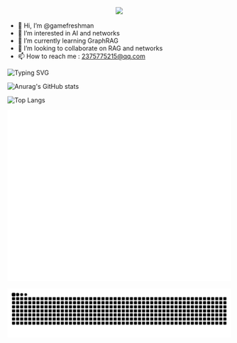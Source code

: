 <p align="center">
<img src="https://capsule-render.vercel.app/api?type=waving&color=timeGradient&height=300&&section=header&text={HI!!!LOOKHERE!!!}&fontSize=90&fontAlign=50&fontAlignY=30&desc={I_AM_LAWRENCE!}&descAlign=50&descSize=30&descAlignY=60&animation=twinkling" />
</p>

- 👋 Hi, I’m @gamefreshman
- 👀 I’m interested in AI and networks
- 🌱 I’m currently learning GraphRAG
- 💞️ I’m looking to collaborate on RAG and networks
- 📫 How to reach me : 2375775215@qq.com

![Typing SVG](https://readme-typing-svg.demolab.com/?lines=MY+NAME+IS+HongHui+Zhang;Welcome+To+My+GitHub)

![Anurag's GitHub stats](https://github-readme-stats.vercel.app/api?username=gamefreshman)

![Top Langs](https://github-readme-stats.vercel.app/api/top-langs/?username=gamefreshman)

![Metrics](/github-metrics.svg)

<picture>
  <source media="(prefers-color-scheme: dark)" srcset="https://raw.githubusercontent.com/gamefreshman/gamefreshman/output/github-contribution-grid-snake-dark.svg">
  <source media="(prefers-color-scheme: light)" srcset="https://raw.githubusercontent.com/gamefreshman/gamefreshman/output/github-contribution-grid-snake.svg">
  <img alt="github contribution grid snake animation" src="https://raw.githubusercontent.com/gamefreshman/gamefreshman/output/github-contribution-grid-snake.svg">
</picture>














<!---
gamefreshman/gamefreshman is a ✨ special ✨ repository because its `README.md` (this file) appears on your GitHub profile.
You can click the Preview link to take a look at your changes.
--->
